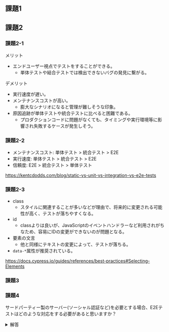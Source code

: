 ## 課題1
## 課題2

### 課題2-1
メリット
- エンドユーザー視点でテストをすることができる。
  - 単体テストや結合テストでは検出できないバグの発見に繋がる。

デメリット
- 実行速度が遅い。
- メンテナンスコストが高い。
  - 膨大なシナリオになると管理が難しそうな印象。
- 原因追跡が単体テストや統合テストに比べると困難である。
  - プロダクションコードに問題がなくても、タイミングや実行環境等に影響され失敗するケースが発生しそう。

### 課題2-2
- メンテナンスコスト: 単体テスト > 統合テスト > E2E
- 実行速度: 単体テスト > 統合テスト > E2E
- 信頼度: E2E > 統合テスト > 単体テスト

https://kentcdodds.com/blog/static-vs-unit-vs-integration-vs-e2e-tests

### 課題2-3
- class
  - スタイルに関連することが多いなどが理由で、将来的に変更される可能性が高く、テストが落ちやすくなる。
- id
  - classよりは良いが、JavaScriptのイベントハンドラーなど利用されがちなため、容易にIDの変更ができないのが問題となる。
- 要素の文言
  - 他と同様にテキストの変更によって、テストが落ちる。
- `data-*`属性が推奨されている。

https://docs.cypress.io/guides/references/best-practices#Selecting-Elements

### 課題3

### 課題4
サードパーティー製のサーバー(ソーシャル認証など)を必要とする場合、E2Eテストはどのような対応をする必要があると思いますか？

<details>
<summary>解答</summary>
なるべく管理できるサーバーのみを対象にし、サードパーティ製のツールの動作確認はしない。
ログインなど必須の場合は何度もリクエストせず、結果をキャッシュさせたりする必要がある。
https://docs.cypress.io/guides/references/best-practices#Visiting-external-sites
</details>
